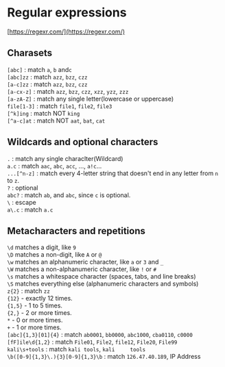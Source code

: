 # Regular expressions

[https://regexr.com/](https://regexr.com/)  

## Charasets
`[abc]` : match `a`, `b` and`c`  
`[abc]zz` : match `azz`, `bzz`, `czz`  
`[a-c]zz` : match `azz`, `bzz`, `czz`  
`[a-cx-z]` : match `azz`, `bzz`, `czz`, `xzz`, `yzz`, `zzz`  
`[a-zA-Z]` : match any single letter(lowercase or uppercase)  
`file[1-3]` : match `file1`, `file2`, `file3`  
`[^k]ing` : match NOT `king`  
`[^a-c]at` : match NOT `aat`, `bat`, `cat`  

## Wildcards and optional characters
`.` : match any single characlter(Wildcard)  
`a.c` : match `aac`, `abc`, `acc`, ..., `a!c`...  
`...[^n-z]` : match every 4-letter string that doesn't end in any letter from `n` to `z`.    
`?` : optional  
`abc?` : match `ab`, and `abc`, since `c` is optional.  
`\` : escape  
`a\.c` : match `a.c`  

## Metacharacters and repetitions
`\d` matches a digit, like `9`  
`\D` matches a non-digit, like `A` or `@`  
`\w` matches an alphanumeric character, like `a` or `3` and `_`   
`\W` matches a non-alphanumeric character, like `!` or `#`  
`\s` matches a whitespace character (spaces, tabs, and line breaks)  
`\S` matches everything else (alphanumeric characters and symbols)  
`z{2}` : match `zz`  
`{12}` - exactly 12 times.  
`{1,5}` - 1 to 5 times.  
`{2,}` - 2 or more times.  
`*` - 0 or more times.  
`+` - 1 or more times.  
`[abc]{1,3}[01]{4}` : match `ab0001`, `bb0000`, `abc1000`, `cba0110`, `c0000`  
`[fF]ile\d{1,2}` : match `File01`, `File2`, `file12`, `File20`, `File99`  
`kali\s+tools` : match `kali tools`, `kali     tools`  
`\b([0-9]{1,3}\.){3}[0-9]{1,3}\b` : match `126.47.40.189`, IP Address  

  






